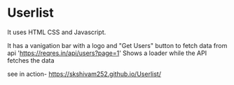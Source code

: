 # Userlist

It uses HTML CSS and Javascript.


It has a vanigation bar with a logo and "Get Users" button to fetch data from api 'https://reqres.in/api/users?page=1'
Shows a loader while the API fetches the data

see in action- https://skshivam252.github.io/Userlist/ 

